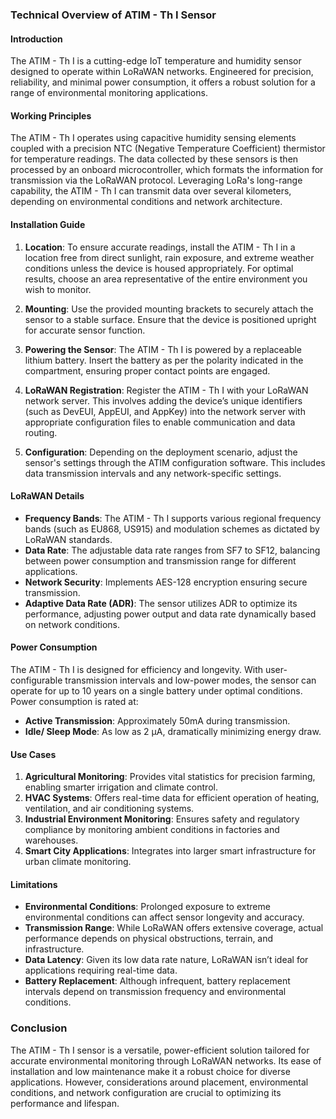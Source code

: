 ### Technical Overview of ATIM - Th I Sensor

#### Introduction
The ATIM - Th I is a cutting-edge IoT temperature and humidity sensor designed to operate within LoRaWAN networks. Engineered for precision, reliability, and minimal power consumption, it offers a robust solution for a range of environmental monitoring applications.

#### Working Principles
The ATIM - Th I operates using capacitive humidity sensing elements coupled with a precision NTC (Negative Temperature Coefficient) thermistor for temperature readings. The data collected by these sensors is then processed by an onboard microcontroller, which formats the information for transmission via the LoRaWAN protocol. Leveraging LoRa's long-range capability, the ATIM - Th I can transmit data over several kilometers, depending on environmental conditions and network architecture.

#### Installation Guide
1. **Location**: To ensure accurate readings, install the ATIM - Th I in a location free from direct sunlight, rain exposure, and extreme weather conditions unless the device is housed appropriately. For optimal results, choose an area representative of the entire environment you wish to monitor.
   
2. **Mounting**: Use the provided mounting brackets to securely attach the sensor to a stable surface. Ensure that the device is positioned upright for accurate sensor function.

3. **Powering the Sensor**: The ATIM - Th I is powered by a replaceable lithium battery. Insert the battery as per the polarity indicated in the compartment, ensuring proper contact points are engaged.

4. **LoRaWAN Registration**: Register the ATIM - Th I with your LoRaWAN network server. This involves adding the device’s unique identifiers (such as DevEUI, AppEUI, and AppKey) into the network server with appropriate configuration files to enable communication and data routing.

5. **Configuration**: Depending on the deployment scenario, adjust the sensor's settings through the ATIM configuration software. This includes data transmission intervals and any network-specific settings.

#### LoRaWAN Details
- **Frequency Bands**: The ATIM - Th I supports various regional frequency bands (such as EU868, US915) and modulation schemes as dictated by LoRaWAN standards.
- **Data Rate**: The adjustable data rate ranges from SF7 to SF12, balancing between power consumption and transmission range for different applications.
- **Network Security**: Implements AES-128 encryption ensuring secure transmission.
- **Adaptive Data Rate (ADR)**: The sensor utilizes ADR to optimize its performance, adjusting power output and data rate dynamically based on network conditions.

#### Power Consumption
The ATIM - Th I is designed for efficiency and longevity. With user-configurable transmission intervals and low-power modes, the sensor can operate for up to 10 years on a single battery under optimal conditions. Power consumption is rated at:
- **Active Transmission**: Approximately 50mA during transmission.
- **Idle/ Sleep Mode**: As low as 2 μA, dramatically minimizing energy draw.

#### Use Cases
1. **Agricultural Monitoring**: Provides vital statistics for precision farming, enabling smarter irrigation and climate control.
2. **HVAC Systems**: Offers real-time data for efficient operation of heating, ventilation, and air conditioning systems.
3. **Industrial Environment Monitoring**: Ensures safety and regulatory compliance by monitoring ambient conditions in factories and warehouses.
4. **Smart City Applications**: Integrates into larger smart infrastructure for urban climate monitoring.

#### Limitations
- **Environmental Conditions**: Prolonged exposure to extreme environmental conditions can affect sensor longevity and accuracy.
- **Transmission Range**: While LoRaWAN offers extensive coverage, actual performance depends on physical obstructions, terrain, and infrastructure.
- **Data Latency**: Given its low data rate nature, LoRaWAN isn’t ideal for applications requiring real-time data.
- **Battery Replacement**: Although infrequent, battery replacement intervals depend on transmission frequency and environmental conditions.

### Conclusion
The ATIM - Th I sensor is a versatile, power-efficient solution tailored for accurate environmental monitoring through LoRaWAN networks. Its ease of installation and low maintenance make it a robust choice for diverse applications. However, considerations around placement, environmental conditions, and network configuration are crucial to optimizing its performance and lifespan.